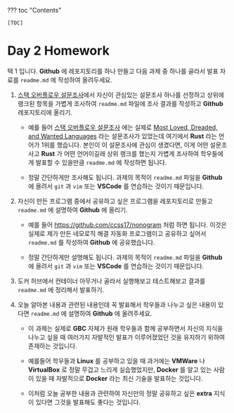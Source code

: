 ??? toc "Contents"

    [TOC]

# Day 2 Homework 

택 1 입니다. **Github** 에 레포지토리를 하나 만들고 다음 과제 중 하나를 골라서 발표 자료를 `readme.md` 에 작성하여 올려두세요.

1. [스택 오버플로우 설문조사](https://insights.stackoverflow.com/survey/2019)에서 자신이 관심있는 설문조사 하나를 선정하고 상위에 랭크된 항목을 가볍게 조사하여 `readme.md` 파일에 조사 결과를 작성하고 **Github** 레포지토리에 올리기.

    - 예를 들어 [스택 오버플로우 설문조사](https://insights.stackoverflow.com/survey/2019) 에는 실제로 [Most Loved, Dreaded, and Wanted Languages](https://insights.stackoverflow.com/survey/2019#technology-_-most-loved-dreaded-and-wanted-languages) 라는 설문조사가 있었는데 여기에서 **Rust** 라는 언어가 1위를 했습니다. 본인이 이 설문조사에 관심이 생겼다면, 이게 어떤 설문조사고 **Rust** 가 어떤 언어이길래 상위 랭크를 했는지 가볍게 조사하여 학우들에게 발표할 수 있을만큼 `readme.md` 에 작성하면 됩니다. 

    - 정말 간단하게만 조사해도 됩니다. 과제의 목적이 `readme.md` 파일을 **Github** 에 올려서 `git` 과 `vim` 또는 **VSCode** 를 연습하는 것이기 때문입니다.

2. 자신이 만든 프로그램 중에서 공유하고 싶은 프로그램을 레포지토리로 만들고 `readme.md` 에 설명하여 **Github** 에 올리기. 

    - 예를 들어 https://github.com/ccss17/nonogram 처럼 하면 됩니다. 이것은 실제로 제가 만든 네모로직 해결 자동화 프로그램이고 공유하고 싶어서 `readme.md` 를 작성하여 **Github** 에 공유했습니다. 

    - 정말 간단하게만 설명해도 됩니다. 과제의 목적이 `readme.md` 파일을 **Github** 에 올려서 `git` 과 `vim` 또는 **VSCode** 를 연습하는 것이기 때문입니다.

3. 도커 허브에서 컨테이너 아무거나 골라서 실행해보고 테스트해보고 결과를 `readme.md` 에 정리해서 발표하기.

4. 오늘 알아본 내용과 관련된 내용인데 꼭 발표해서 학우들과 나누고 싶은 내용이 있다면 `readme.md` 에 설명하여 **Github** 에 올려주세요. 

    - 이 과제는 실제로 **GBC** 자체가 원래 학우들과 함께 공부하면서 자신의 지식을 나누고 싶을 때 여러가지 자발적인 발표가 이루어졌었던 것을 유지하기 위하여 존재하는 것입니다. 

    - 예를들어 학우들과 **Linux** 를 공부하고 있을 때 과거에는 **VMWare** 나 **VirtualBox** 로 정말 무겁고 느리게 실습했었지만, **Docker** 를 알고 있는 사람이 있을 때 자발적으로 **Docker** 라는 최신 기술을 발표하는 것입니다.

    - 이처럼 오늘 공부한 내용과 관련하여 자신만의 정말 공유하고 싶은 **extra** 지식이 있다면 그것을 발표해도 좋다는 것입니다. 
